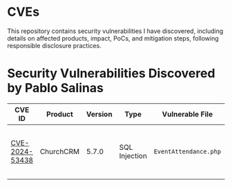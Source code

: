# CVEs
This repository contains security vulnerabilities I have discovered, including details on affected products, impact, PoCs, and mitigation steps, following responsible disclosure practices.

# Security Vulnerabilities Discovered by Pablo Salinas  

| CVE ID         | Product    | Version | Type           | Vulnerable File      | Parameter Affected | Impact                                | CVSS Score                                      | Mitigation                                    |
|---------------|-----------|---------|---------------|----------------------|--------------------|----------------------------------------|------------------------------------------------|-----------------------------------------------|
| [CVE-2024-53438](https://nvd.nist.gov/vuln/detail/CVE-2024-53438) | ChurchCRM | 5.7.0   | SQL Injection | `EventAttendance.php` | `Event`            | Allows execution of arbitrary SQL commands | **CVSS:3.1/AV:N/AC:L/PR:N/UI:N/S:U/C:H/I:H/A:H** 9.8 CRITICAL | Use prepared statements and parameterized queries |

